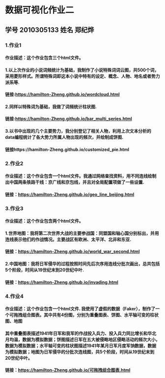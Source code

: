 # 数据可视化作业二
## 学号 2010305133  姓名 郑纪烨
### 1.作业1
#### 作业描述：这个作业包含三个html文件。
#### 1.以上次作业的小说词频统计为基础，我制作了小说特殊词词云图，共500个词，采用菱形样式。所谓特殊词即这本小说中特有的设定、概念、人物、地名或者势力派系等.
#### 链接:https://hamilton-Zheng.github.io/wordcloud.html
#### 2.同样以特殊词为基础，我做了词频统计柱状图.
#### 链接:https://hamilton-Zheng.github.io/bar_multi_series.html
#### 3.以书中出现的几个主要势力，我分别登记了相关人物，利用上次文本分析的data编程统计了各大势力所属人物出现的频次，并绘制成饼图.
#### 链接https://hamilton-Zheng.github.io/customized_pie.html

### 2.作业2
#### 作业描述：这个作业包含一个html文件。我通过网络查找资料，用不同连线绘制出中国两条铁路干线：京广线和京包线，并且对全局配置项做了一些设置.
#### 链接：https://hamilton-Zheng.github.io/geo_line_beijing.html

### 3.作业3
#### 作业描述：这个作业包含两个html文件。
#### 1.世界地图：我将第二次世界大战的主要参战国：同盟国和轴心国分别标出，并用连线表示他们的作战情况。主要战区有欧洲、太平洋、北非和东亚.
#### 链接：https://hamilton-Zheng.github.io/world_war_second.html
#### 2.中国地图：我将日军侵华的过程按照时间先后次序用连线分批次画出，总共包括5个阶段，时间从19世纪末到20世纪中叶.
#### 链接：https://hamilton-Zheng.github.io/invading.html

### 4.作业4
#### 作业描述：这个作业包含一个html文件. 我使用了虚假的数据（Faker），制作了一个可拖拽组合图表。其中共有4份图，分别为重叠图表、饼图、水平轴可变的柱状图、地图
#### 其中重叠图表描述1941年日军和我军的作战投入兵力、投入兵力同比增长和华北月均温，数据为模拟数据；饼图描述日军在五大被侵略地区侵略活动的频次大小，数据为模拟数据；水平轴可变的柱状图描述1941年某月日军月度军饷数据，数据为模拟数据；地图为日军侵华的分批次连线图，共5个阶段，时间从19世纪末到20世纪中叶。
#### 链接：https://hamilton-Zheng.github.io/可拖拽组合图表.html
